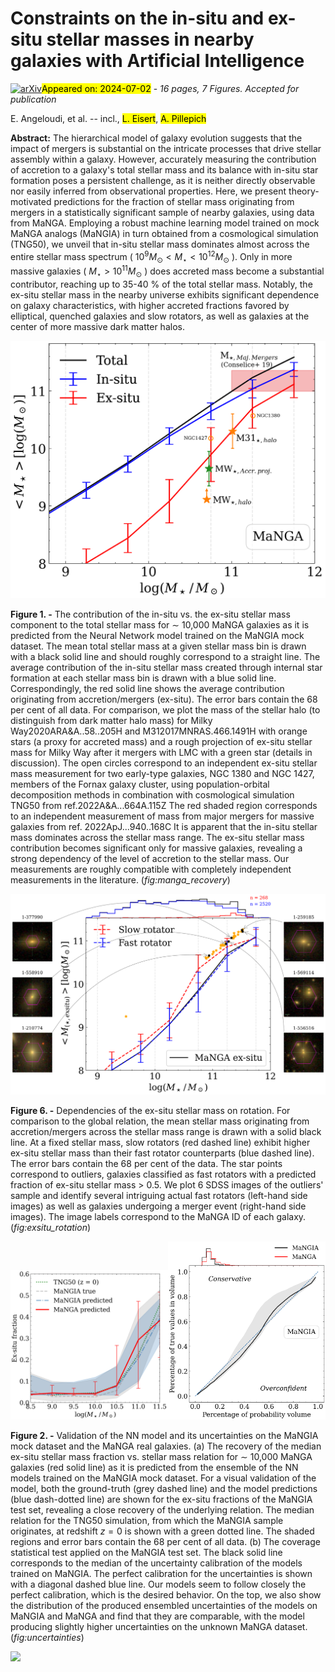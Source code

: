 <div class="macros" style="visibility:hidden;">
$\newcommand{\ensuremath}{}$
$\newcommand{\xspace}{}$
$\newcommand{\object}[1]{\texttt{#1}}$
$\newcommand{\farcs}{{.}''}$
$\newcommand{\farcm}{{.}'}$
$\newcommand{\arcsec}{''}$
$\newcommand{\arcmin}{'}$
$\newcommand{\ion}[2]{#1#2}$
$\newcommand{\textsc}[1]{\textrm{#1}}$
$\newcommand{\hl}[1]{\textrm{#1}}$
$\newcommand{\footnote}[1]{}$
$\newcommand{\rev}[1]{\textcolor{red}{#1}}$
$\newcommand{\apj}{$
$  Astrophysical Journal$
$}$
$\newcommand{\apjl}{$
$  Astrophysical Journal, Letters$
$}$
$\newcommand{\apjs}{$
$  Astrophysical Journal, Supplement$
$}$
$\newcommand{\aj}{$
$  Astronomical Journal$
$}$
$\newcommand{\araa}{$
$  Annual Review of Astron and Astrophysis$
$}$
$\newcommand{\mnras}{$
$  Monthly Notices of the RAS$
$}$
$\newcommand{\aap}{$
$  Astronomy and Astrophysics$
$}$
$\newcommand{\pasp}{$
$  Publications of the ASP$
$}$
$\newcommand{\rmxaa}{$
$  Revista Mexicana de Astronomia y Astrofisica$
$}$
$\newcommand{\na}{$
$  New Astronomy$
$}$</div>



<div id="title">

# Constraints on the in-situ and ex-situ stellar masses in nearby galaxies with Artificial Intelligence

</div>
<div id="comments">

[![arXiv](https://img.shields.io/badge/arXiv-2407.00166-b31b1b.svg)](https://arxiv.org/abs/2407.00166)<mark>Appeared on: 2024-07-02</mark> -  _16 pages, 7 Figures. Accepted for publication_

</div>
<div id="authors">

E. Angeloudi, et al. -- incl., <mark>L. Eisert</mark>, <mark>A. Pillepich</mark>

</div>
<div id="abstract">

**Abstract:** The hierarchical model of galaxy evolution suggests that the impact of mergers is substantial on the intricate processes that drive stellar assembly within a galaxy. However, accurately measuring the contribution of accretion to a galaxy's total stellar mass and its balance with in-situ star formation poses a persistent challenge, as it is neither directly observable nor easily inferred from observational properties. Here, we present theory-motivated predictions for the fraction of stellar mass originating from mergers in a statistically significant sample of nearby galaxies, using data from MaNGA. Employing a robust machine learning model trained on mock MaNGA analogs (MaNGIA) in turn obtained from a cosmological simulation (TNG50), we unveil that in-situ stellar mass dominates almost across the entire stellar mass spectrum ( $10^9M_\odot<M_\star<10^{12}M_\odot$ ). Only in more massive galaxies ( $M_\star>10^{11}M_\odot$ ) does accreted mass become a substantial contributor, reaching up to 35-40 \% of the total stellar mass. Notably, the ex-situ stellar mass in the nearby universe exhibits significant dependence on galaxy characteristics, with higher accreted fractions favored by elliptical, quenched galaxies and slow rotators, as well as galaxies at the center of more massive dark matter halos.

</div>

<div id="div_fig1">

<img src="tmp_2407.00166/./Figures/Integrated_exsitu_mass_merger_rate.png" alt="Fig1" width="100%"/>

**Figure 1. -** The contribution of the in-situ vs. the ex-situ stellar mass component to the total stellar mass for $\sim$ 10,000 MaNGA galaxies as it is predicted from the Neural Network model trained on the MaNGIA mock dataset. The mean total stellar mass at a given stellar mass bin is drawn with a black solid line and should roughly correspond to a straight line. The average  contribution of the in-situ stellar mass created through internal star formation at each stellar mass bin is drawn with a blue solid line. Correspondingly, the red solid line shows the average contribution originating from accretion/mergers (ex-situ). The error bars contain the 68 per cent of all data. For comparison, we plot the mass of the stellar halo (to distinguish from dark matter halo mass) for Milky Way2020ARA&A..58..205H and M312017MNRAS.466.1491H with orange stars (a proxy for accreted mass) and a rough projection of ex-situ stellar mass for Milky Way after it mergers with LMC with a green star (details in discussion). The open circles correspond to an independent ex-situ stellar mass measurement for two early-type galaxies, NGC 1380 and NGC 1427, members of the Fornax galaxy cluster, using population-orbital decomposition methods in combination with cosmological simulation TNG50 from ref.2022A&A...664A.115Z The red shaded region corresponds to an independent measurement of mass from major mergers for massive galaxies from ref. 2022ApJ...940..168C It is apparent that the in-situ stellar mass dominates across the stellar mass range. The ex-situ stellar mass contribution becomes significant only for massive galaxies, revealing a strong dependency of the level of accretion to the stellar mass. Our measurements are roughly compatible with completely independent measurements in the literature. (*fig:manga_recovery*)

</div>
<div id="div_fig2">

<img src="tmp_2407.00166/./Figures/Integrated_exsitu_mass_Rot_type_original_std.png" alt="Fig6" width="100%"/>

**Figure 6. -** Dependencies of the ex-situ stellar mass on rotation. For comparison to the global relation, the mean stellar mass originating from accretion/mergers across the stellar mass range is drawn with a solid black line. At a fixed stellar mass, slow rotators (red dashed line) exhibit higher ex-situ stellar mass than their fast rotator counterparts (blue dashed line). The error bars contain the 68 per cent of the data. The star points correspond to outliers, galaxies classified as fast rotators with a predicted fraction of ex-situ stellar mass > 0.5. We plot 6 SDSS images of the outliers' sample and identify several intriguing actual fast rotators (left-hand side images) as well as galaxies undergoing a merger event (right-hand side images). The image labels correspond to the MaNGA ID of each galaxy. (*fig:exsitu_rotation*)

</div>
<div id="div_fig3">

<img src="tmp_2407.00166/./Figures/ExsituF_vs_total_mass_mangia_manga_tng50.png" alt="Fig2.1" width="50%"/><img src="tmp_2407.00166/./Figures/model_uncertainties.png" alt="Fig2.2" width="50%"/>

**Figure 2. -** Validation of the NN model and its uncertainties on the MaNGIA mock dataset and the MaNGA real galaxies. (a) The recovery of the median ex-situ stellar mass fraction vs. stellar mass relation for $\sim$ 10,000 MaNGA galaxies (red solid line) as it is predicted from the ensemble of the NN models trained on the MaNGIA mock dataset. For a visual validation of the model, both the ground-truth (grey dashed line) and the model predictions (blue dash-dotted line) are shown for the ex-situ fractions of the MaNGIA test set, revealing a close recovery of the underlying relation. The median relation for the TNG50 simulation, from which the MaNGIA sample originates, at redshift $z = 0$ is shown with a green dotted line. The shaded regions and error bars contain the 68 per cent of all data. (b) The coverage statistical test applied on the MaNGIA test set. The black solid line corresponds to the median of the uncertainty calibration of the models trained on MaNGIA. The perfect calibration for the uncertainties is shown with a diagonal dashed blue line. Our models seem to follow closely the perfect calibration, which is the desired behavior. On the top, we also show the distribution of the produced ensembled uncertainties of the models on MaNGIA and MaNGA and find that they are comparable, with the model producing slightly higher uncertainties on the unknown MaNGA dataset. (*fig:uncertainties*)

</div><div id="qrcode"><img src=https://api.qrserver.com/v1/create-qr-code/?size=100x100&data="https://arxiv.org/abs/2407.00166"></div>